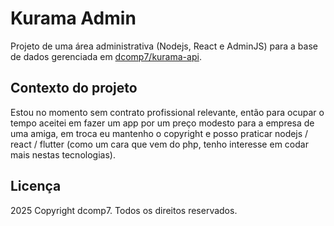 # Kurama Admin

Projeto de uma área administrativa (Nodejs, React e AdminJS) para a base de dados gerenciada em [dcomp7/kurama-api](https://github.com/dcomp7/kurama-api).

## Contexto do projeto

Estou no momento sem contrato profissional relevante, então para ocupar o tempo aceitei em fazer um app por um preço modesto para a empresa de uma amiga, em troca eu mantenho o copyright e posso praticar nodejs / react / flutter (como um cara que vem do php, tenho interesse em codar mais nestas tecnologias).

## Licença

2025 Copyright dcomp7. Todos os direitos reservados.
